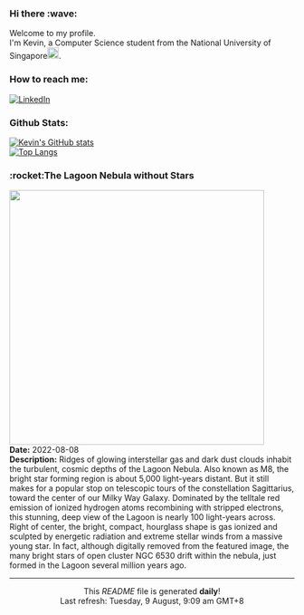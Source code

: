 <h3>Hi there :wave:</h3>

Welcome to my profile.   
I'm Kevin, a Computer Science student from the National University of Singapore<img src="https://img.icons8.com/color/96/000000/singapore-circular.png" width="20px"/>.</p>

<h3>How to reach me: </h3>
<a href="https://www.linkedin.com/in/kevin-foong/"><img alt="LinkedIn" src="https://img.shields.io/badge/linkedin-%230077B5.svg?&style=for-the-badge&logo=linkedin&logoColor=white" /></a> 

<h3>Github Stats: </h3> 

[![Kevin's GitHub stats](https://github-readme-stats.vercel.app/api?username=kevin9foong&theme=tokyonight)](https://github.com/anuraghazra/github-readme-stats) <br/>
[![Top Langs](https://github-readme-stats.vercel.app/api/top-langs/?username=kevin9foong&layout=compact&theme=tokyonight)](https://github.com/anuraghazra/github-readme-stats)

<h3>:rocket:The Lagoon Nebula without Stars</h3> 
<img width="450" src="https:&#x2F;&#x2F;apod.nasa.gov&#x2F;apod&#x2F;image&#x2F;2208&#x2F;LagoonStarFree_Dhar_1251.jpg" /><br/>
<b>Date:</b> 2022-08-08<br/>
<b>Description:</b> Ridges of glowing interstellar gas and dark dust clouds inhabit the turbulent, cosmic depths of the Lagoon Nebula. Also known as M8, the bright star forming region is about 5,000 light-years distant. But it still makes for a popular stop on telescopic tours of the constellation Sagittarius, toward the center of our Milky Way Galaxy. Dominated by the telltale red emission of ionized hydrogen atoms recombining with stripped electrons, this stunning, deep view of the Lagoon is nearly 100 light-years across.  Right of center, the bright, compact, hourglass shape is gas ionized and sculpted by energetic radiation and extreme stellar winds from a massive young star. In fact, although digitally removed from the featured image, the many bright stars of open cluster NGC 6530 drift within the nebula, just formed in the Lagoon several million years ago.<br/>

------------
<p align="center">This <i>README</i> file is generated <b>daily</b>!</br>
Last refresh: Tuesday, 9 August, 9:09 am GMT+8<br />